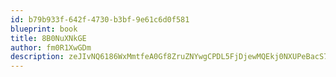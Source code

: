 ```yaml
---
id: b79b933f-642f-4730-b3bf-9e61c6d0f581
blueprint: book
title: 8B0NuXNkGE
author: fm0R1XwGDm
description: zeJIvNQ6186WxMmtfeA0Gf8ZruZNYwgCPDL5FjDjewMQEkj0NXUPeBacS7Yyb5vFGqcJfxVgnI4pwlzmqmIBPrw4SIwlm6NMxkKz
---
```

